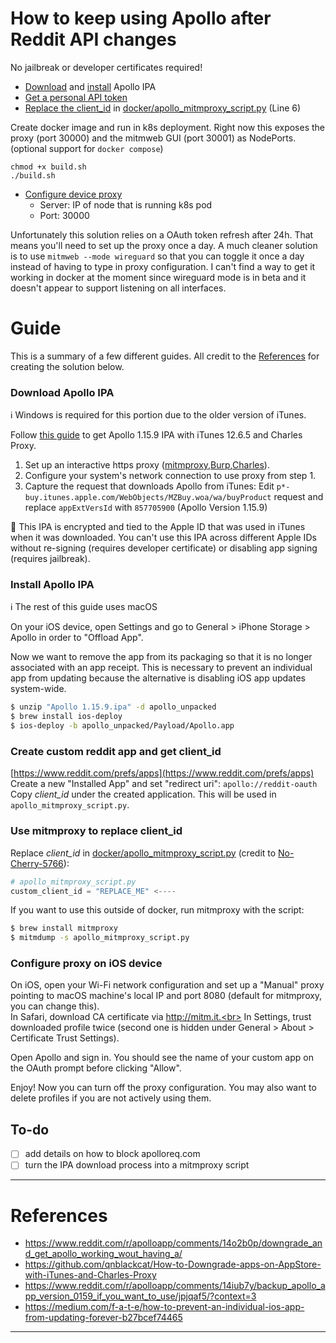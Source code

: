 # How to keep using Apollo after Reddit API changes
No jailbreak or developer certificates required!

- [Download](#download-apollo-ipa) and [install](#install-apollo-ipa) Apollo IPA
- [Get a personal API token](#create-custom-reddit-app-and-get-client_id)
- [Replace the client_id](#use-mitmproxy-to-replace-client_id) in [docker/apollo_mitmproxy_script.py](https://github.com/adamhurm/apollo-mitmproxy/blob/main/docker/apollo_mitmproxy_script.py#L6) (Line 6)


Create docker image and run in k8s deployment. Right now this exposes the proxy (port 30000) and the mitmweb GUI (port 30001) as NodePorts. (optional support for `docker compose`)
```
chmod +x build.sh
./build.sh
```

- [Configure device proxy](#configure-proxy-on-iOS-device)
  - Server: IP of node that is running k8s pod
  - Port: 30000

Unfortunately this solution relies on a OAuth token refresh after 24h. That means you'll need to set up the proxy once a day. A much cleaner solution is to use `mitmweb --mode wireguard` so that you can toggle it once a day instead of having to type in proxy configuration. I can't find a way to get it working in docker at the moment since wireguard mode is in beta and it doesn't appear to support listening on all interfaces.


# Guide
This is a summary of a few different guides. All credit to the [References](#references) for creating the solution below.

### Download Apollo IPA
ℹ️ Windows is required for this portion due to the older version of iTunes.

Follow [this guide](https://github.com/qnblackcat/How-to-Downgrade-apps-on-AppStore-with-iTunes-and-Charles-Proxy) to get Apollo 1.15.9 IPA with iTunes 12.6.5 and Charles Proxy.
1. Set up an interactive https proxy ([mitmproxy](https://mitmproxy.org/),[Burp](https://portswigger.net/burp/communitydownload),[Charles](https://www.charlesproxy.com/download/)).
2. Configure your system's network connection to use proxy from step 1. 
3. Capture the request that downloads Apollo from iTunes:
   Edit `p*-buy.itunes.apple.com/WebObjects/MZBuy.woa/wa/buyProduct` request and replace `appExtVersId` with `857705900` (Apollo Version 1.15.9)

📝 This IPA is encrypted and tied to the Apple ID that was used in iTunes when it was downloaded. You can't use this IPA across different Apple IDs without re-signing (requires developer certificate) or disabling app signing (requires jailbreak).

### Install Apollo IPA
ℹ The rest of this guide uses macOS

On your iOS device, open Settings and go to General > iPhone Storage > Apollo in order to "Offload App".

Now we want to remove the app from its packaging so that it is no longer associated with an app receipt. This is necessary to prevent an individual app from updating because the alternative is disabling iOS app updates system-wide.

```bash
$ unzip "Apollo 1.15.9.ipa" -d apollo_unpacked
$ brew install ios-deploy
$ ios-deploy -b apollo_unpacked/Payload/Apollo.app
```

### Create custom reddit app and get client_id
[https://www.reddit.com/prefs/apps](https://www.reddit.com/prefs/apps)<br>
Create a new "Installed App" and set "redirect uri": `apollo://reddit-oauth`<br>
Copy _client_id_ under the created application. This will be used in `apollo_mitmproxy_script.py`.

### Use mitmproxy to replace client_id
Replace _client_id_ in [docker/apollo_mitmproxy_script.py](./docker/apollo_mitmproxy_script.py) (credit to [No-Cherry-5766](https://www.reddit.com/r/apolloapp/comments/14iub7y/comment/jpjqaf5/)):

```python
# apollo_mitmproxy_script.py
custom_client_id = "REPLACE_ME" <----
```

If you want to use this outside of docker, run mitmproxy with the script:

```bash
$ brew install mitmproxy
$ mitmdump -s apollo_mitmproxy_script.py
```

### Configure proxy on iOS device
On iOS, open your Wi-Fi network configuration and set up a "Manual" proxy pointing to macOS machine's local IP and port 8080 (default for mitmproxy, you can change this).<br>
In Safari, download CA certificate via http://mitm.it.<br>
In Settings, trust downloaded profile twice (second one is hidden under General > About > Certificate Trust Settings).

Open Apollo and sign in. You should see the name of your custom app on the OAuth prompt before clicking "Allow".

Enjoy! Now you can turn off the proxy configuration. You may also want to delete profiles if you are not actively using them.

## To-do
- [ ] add details on how to block apolloreq.com
- [ ] turn the IPA download process into a mitmproxy script

------
# References
- https://www.reddit.com/r/apolloapp/comments/14o2b0p/downgrade_and_get_apollo_working_wout_having_a/
- https://github.com/qnblackcat/How-to-Downgrade-apps-on-AppStore-with-iTunes-and-Charles-Proxy
- https://www.reddit.com/r/apolloapp/comments/14iub7y/backup_apollo_app_version_0159_if_you_want_to_use/jpjqaf5/?context=3
- https://medium.com/f-a-t-e/how-to-prevent-an-individual-ios-app-from-updating-forever-b27bcef74465
------
